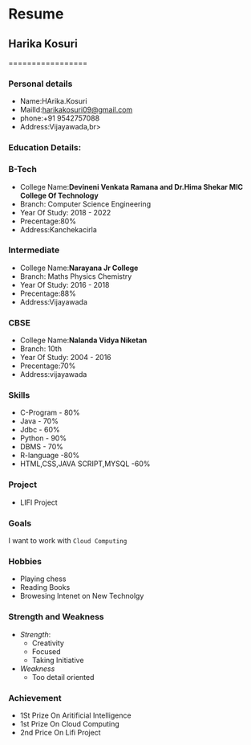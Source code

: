 # Resume

## Harika Kosuri
=================
### Personal details

- Name:HArika.Kosuri<br>
- MailId:harikakosuri09@gmail.com<br>
- phone:+91 9542757088<br>
- Address:Vijayawada,br>
### Education Details:
### **B-Tech**
- College Name:__Devineni Venkata Ramana and Dr.Hima Shekar MIC College Of Technology__<br>
- Branch: Computer Science Engineering<br>
- Year Of Study: 2018 - 2022<br>
- Precentage:80%<br>
- Address:Kanchekacirla<br>

### **Intermediate**
- College Name:__Narayana Jr College__<br>
- Branch: Maths Physics Chemistry<br>
- Year Of Study: 2016 - 2018<br>
- Precentage:88%<br>
- Address:Vijayawada<br>

### **CBSE**
- College Name:__Nalanda Vidya Niketan__<br>
- Branch: 10th<br>
- Year Of Study: 2004 - 2016<br>
- Precentage:70%<br>
- Address:vijayawada<br>

### **Skills**
- C-Program - 80%<br>
- Java - 70%<br>
- Jdbc - 60%<br>
- Python - 90%<br>
- DBMS - 70%<br>
- R-language -80%<br>
- HTML,CSS,JAVA SCRIPT,MYSQL -60%<br>

### **Project**
- LIFI Project

### **Goals**
I want to work with `Cloud Computing`

### **Hobbies**
- Playing chess
- Reading Books
- Browesing Intenet on New Technolgy

### **Strength and Weakness**
- *Strength*:
    - Creativity
    - Focused
    - Taking Initiative
- *Weakness*
    - Too detail oriented
### **Achievement**
- 1St Prize On Aritificial Intelligence
- 1st Prize On Cloud Computing
- 2nd Price On Lifi Project

